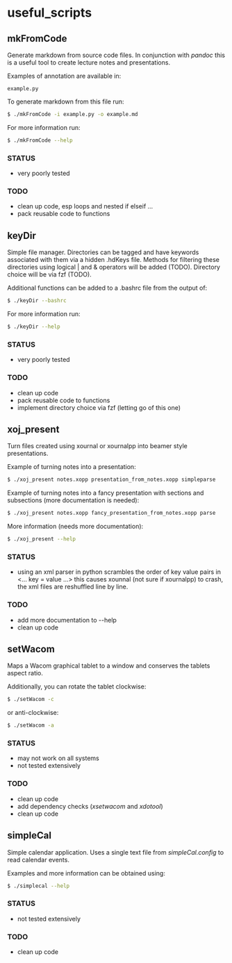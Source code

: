 # useful_scripts

## mkFromCode

Generate markdown from source code files. 
In conjunction with *pandoc* this is 
a useful tool to create lecture notes
and presentations.

Examples of annotation are available in:

```
example.py
```

To generate markdown from this file run:

```bash
$ ./mkFromCode -i example.py -o example.md
```

For more information run:

```bash
$ ./mkFromCode --help
```

### STATUS

- very poorly tested

### TODO

- clean up code, esp loops and nested if elseif ...
- pack reusable code to functions

## keyDir

Simple file manager. Directories can be tagged
and have keywords associated with them via a 
hidden .hdKeys file. 
Methods for filtering these directories using
logical | and & operators will be added (TODO).
Directory choice will be via fzf (TODO).

Additional functions can be added to a .bashrc
file from the output of:

```bash
$ ./keyDir --bashrc
```
For more information run:

```bash
$ ./keyDir --help
```

### STATUS

- very poorly tested

### TODO

- clean up code
- pack reusable code to functions
- implement directory choice via fzf (letting go of this one)

## xoj_present

Turn files created using xournal or xournalpp into beamer style presentations.

Example of turning notes into a presentation:

```bash
$ ./xoj_present notes.xopp presentation_from_notes.xopp simpleparse
```

Example of turning notes into a fancy presentation with sections and subsections (more documentation is needed):

```bash
$ ./xoj_present notes.xopp fancy_presentation_from_notes.xopp parse
```

More information (needs more documentation):

```bash
$ ./xoj_present --help
```

### STATUS

- using an xml parser in python scrambles the order of key value pairs in <... key = value ...>
  this causes xounnal (not sure if xournalpp) to crash, the xml files are reshuffled line by line.

### TODO

- add more documentation to --help 
- clean up code

## setWacom

Maps a Wacom graphical tablet to a window and conserves the
tablets aspect ratio.

Additionally, you can rotate the tablet clockwise:

```bash
$ ./setWacom -c
```

or anti-clockwise:

```bash
$ ./setWacom -a
```

### STATUS

- may not work on all systems
- not tested extensively

### TODO

- clean up code
- add dependency checks (*xsetwacom* and *xdotool*)
- clean up code

## simpleCal

Simple calendar application. Uses a single text file
from *simpleCal.config* to read calendar events.

Examples and more information can be obtained using:

```bash
$ ./simplecal --help
```

### STATUS

- not tested extensively

### TODO

- clean up code
